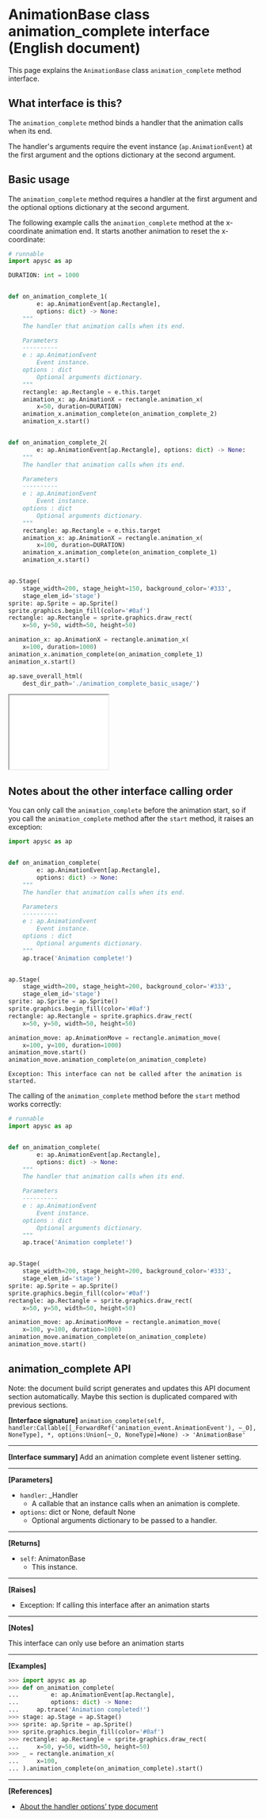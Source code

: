 # AnimationBase class animation_complete interface (English document)

This page explains the `AnimationBase` class `animation_complete` method interface.

## What interface is this?

The `animation_complete` method binds a handler that the animation calls when its end.

The handler's arguments require the event instance (`ap.AnimationEvent`) at the first argument and the options dictionary at the second argument.

## Basic usage

The `animation_complete` method requires a handler at the first argument and the optional options dictionary at the second argument.

The following example calls the `animation_complete` method at the x-coordinate animation end. It starts another animation to reset the x-coordinate:

```py
# runnable
import apysc as ap

DURATION: int = 1000


def on_animation_complete_1(
        e: ap.AnimationEvent[ap.Rectangle],
        options: dict) -> None:
    """
    The handler that animation calls when its end.

    Parameters
    ----------
    e : ap.AnimationEvent
        Event instance.
    options : dict
        Optional arguments dictionary.
    """
    rectangle: ap.Rectangle = e.this.target
    animation_x: ap.AnimationX = rectangle.animation_x(
        x=50, duration=DURATION)
    animation_x.animation_complete(on_animation_complete_2)
    animation_x.start()


def on_animation_complete_2(
        e: ap.AnimationEvent[ap.Rectangle], options: dict) -> None:
    """
    The handler that animation calls when its end.

    Parameters
    ----------
    e : ap.AnimationEvent
        Event instance.
    options : dict
        Optional arguments dictionary.
    """
    rectangle: ap.Rectangle = e.this.target
    animation_x: ap.AnimationX = rectangle.animation_x(
        x=100, duration=DURATION)
    animation_x.animation_complete(on_animation_complete_1)
    animation_x.start()


ap.Stage(
    stage_width=200, stage_height=150, background_color='#333',
    stage_elem_id='stage')
sprite: ap.Sprite = ap.Sprite()
sprite.graphics.begin_fill(color='#0af')
rectangle: ap.Rectangle = sprite.graphics.draw_rect(
    x=50, y=50, width=50, height=50)

animation_x: ap.AnimationX = rectangle.animation_x(
    x=100, duration=1000)
animation_x.animation_complete(on_animation_complete_1)
animation_x.start()

ap.save_overall_html(
    dest_dir_path='./animation_complete_basic_usage/')
```

<iframe src="static/animation_complete_basic_usage/index.html" width="200" height="150"></iframe>

## Notes about the other interface calling order

You can only call the `animation_complete` before the animation start, so if you call the `animation_complete` method after the `start` method, it raises an exception:

```py
import apysc as ap


def on_animation_complete(
        e: ap.AnimationEvent[ap.Rectangle],
        options: dict) -> None:
    """
    The handler that animation calls when its end.

    Parameters
    ----------
    e : ap.AnimationEvent
        Event instance.
    options : dict
        Optional arguments dictionary.
    """
    ap.trace('Animation complete!')


ap.Stage(
    stage_width=200, stage_height=200, background_color='#333',
    stage_elem_id='stage')
sprite: ap.Sprite = ap.Sprite()
sprite.graphics.begin_fill(color='#0af')
rectangle: ap.Rectangle = sprite.graphics.draw_rect(
    x=50, y=50, width=50, height=50)

animation_move: ap.AnimationMove = rectangle.animation_move(
    x=100, y=100, duration=1000)
animation_move.start()
animation_move.animation_complete(on_animation_complete)
```

```
Exception: This interface can not be called after the animation is started.
```

The calling of the `animation_complete` method before the `start` method works correctly:

```py
# runnable
import apysc as ap


def on_animation_complete(
        e: ap.AnimationEvent[ap.Rectangle],
        options: dict) -> None:
    """
    The handler that animation calls when its end.

    Parameters
    ----------
    e : ap.AnimationEvent
        Event instance.
    options : dict
        Optional arguments dictionary.
    """
    ap.trace('Animation complete!')


ap.Stage(
    stage_width=200, stage_height=200, background_color='#333',
    stage_elem_id='stage')
sprite: ap.Sprite = ap.Sprite()
sprite.graphics.begin_fill(color='#0af')
rectangle: ap.Rectangle = sprite.graphics.draw_rect(
    x=50, y=50, width=50, height=50)

animation_move: ap.AnimationMove = rectangle.animation_move(
    x=100, y=100, duration=1000)
animation_move.animation_complete(on_animation_complete)
animation_move.start()
```


## animation_complete API

<!-- Docstring: apysc._animation.animation_base.AnimationBase.animation_complete -->

<span class="inconspicuous-txt">Note: the document build script generates and updates this API document section automatically. Maybe this section is duplicated compared with previous sections.</span>

**[Interface signature]** `animation_complete(self, handler:Callable[[_ForwardRef('animation_event.AnimationEvent'), ~_O], NoneType], *, options:Union[~_O, NoneType]=None) -> 'AnimationBase'`<hr>

**[Interface summary]** Add an animation complete event listener setting.<hr>

**[Parameters]**

- `handler`: _Handler
  - A callable that an instance calls when an animation is complete.
- `options`: dict or None, default None
  - Optional arguments dictionary to be passed to a handler.

<hr>

**[Returns]**

- `self`: AnimatonBase
  - This instance.

<hr>

**[Raises]**

- Exception: If calling this interface after an animation starts

<hr>

**[Notes]**

This interface can only use before an animation starts<hr>

**[Examples]**

```py
>>> import apysc as ap
>>> def on_animation_complete(
...         e: ap.AnimationEvent[ap.Rectangle],
...         options: dict) -> None:
...     ap.trace('Animation completed!')
>>> stage: ap.Stage = ap.Stage()
>>> sprite: ap.Sprite = ap.Sprite()
>>> sprite.graphics.begin_fill(color='#0af')
>>> rectangle: ap.Rectangle = sprite.graphics.draw_rect(
...     x=50, y=50, width=50, height=50)
>>> _ = rectangle.animation_x(
...     x=100,
... ).animation_complete(on_animation_complete).start()
```

<hr>

**[References]**

- [About the handler options’ type document](https://simon-ritchie.github.io/apysc/about_handler_options_type.html)